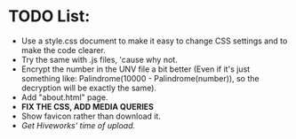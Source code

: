 # TODO List:

* Use a style.css document to make it easy to change CSS settings and to make the code clearer.
* Try the same with .js files, 'cause why not.
* Encrypt the number in the UNV file a bit better (Even if it's just something like: Palindrome(10000 - Palindrome(number)), so the decryption will be exactly the same).
* Add "about.html" page.
* **FIX THE CSS, ADD MEDIA QUERIES**
* Show favicon rather than download it.
* _Get Hiveworks' time of upload._

